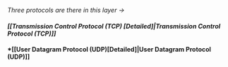 *Three protocols are there in this layer ->*
#### *[[Transmission Control Protocol (TCP) [Detailed]|Transmission Control Protocol (TCP)]]*
#### *[[User Datagram Protocol (UDP)[Detailed]|User Datagram Protocol (UDP)]]

